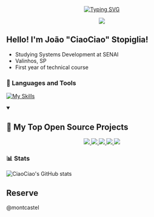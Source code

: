 
<p align="center">
<a href="https://git.io/typing-svg"><img src="https://readme-typing-svg.demolab.com?font=Fira+Code&pause=1000&color=F7AA00&center=true&width=435&lines=Welcome+to+my+profile!;Bem-vindo+ao+meu+perfil!" alt="Typing SVG" /></a>

<p align="center">
  <a href="https://discord.gg/ypCezPTATq" title="Join my Discord server">
    <img src="https://img.shields.io/badge/Discord-DEV LAB SERVER-F7AA00?logo=discord&logoColor=white&style=for-the-badge" />
  </a>
</p>



  ## Hello! I'm João "CiaoCiao" Stopiglia!

- Studying Systems Development at SENAI
- Valinhos, SP
- First year of technical course
</p>

### 📒 Languages and Tools


[![My Skills](https://skillicons.dev/icons?i=js,html,css,ts,github,ps)](https://skillicons.dev)


<details open> 
<summary><h2>📒 My Top Open Source Projects</h2></summary>

<p align="center">
  <a href="https://github.com/CiaociaoStopiglia/While_list.git">
    <img src="https://github-readme-stats.vercel.app/api/pin/?username=CiaociaoStopiglia&repo=While_list&theme=great-gatsby" />
  </a>
  <a href="https://github.com/CiaociaoStopiglia/lista_for.git">
    <img src="https://github-readme-stats.vercel.app/api/pin/?username=CiaociaoStopiglia&repo=lista_for&theme=great-gatsby" />
  </a>
  <a href="https://github.com/CiaociaoStopiglia/Array.git">
    <img src="https://github-readme-stats.vercel.app/api/pin/?username=CiaociaoStopiglia&repo=Array&theme=great-gatsby" />
  </a>
  <a href="https://github.com/CiaociaoStopiglia/Revisao_javascript.git">
    <img src="https://github-readme-stats.vercel.app/api/pin/?username=CiaociaoStopiglia&repo=Revisao_javascript&theme=great-gatsby" />
  </a>
  <a href="https://github.com/CiaociaoStopiglia/listajs.git">
    <img src="https://github-readme-stats.vercel.app/api/pin/?username=CiaociaoStopiglia&repo=listajs&theme=great-gatsby" />
  </a>
</p>

</details>

</details>

### 📊 Stats

![CiaoCiao's GitHub stats](https://github-readme-stats.vercel.app/api?username=CiaociaoStopiglia&show_icons=true&theme=great-gatsby)

## Reserve
@montcastel


